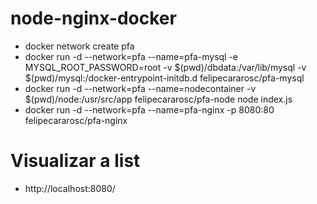 # node-nginx-docker
- docker network create pfa
- docker run -d --network=pfa --name=pfa-mysql -e MYSQL_ROOT_PASSWORD=root -v $(pwd)/dbdata:/var/lib/mysql -v $(pwd)/mysql:/docker-entrypoint-initdb.d felipecararosc/pfa-mysql
- docker run -d --network=pfa --name=nodecontainer -v $(pwd)/node:/usr/src/app felipecararosc/pfa-node node index.js
- docker run -d --network=pfa --name=pfa-nginx -p 8080:80 felipecararosc/pfa-nginx

# Visualizar a list
- http://localhost:8080/


